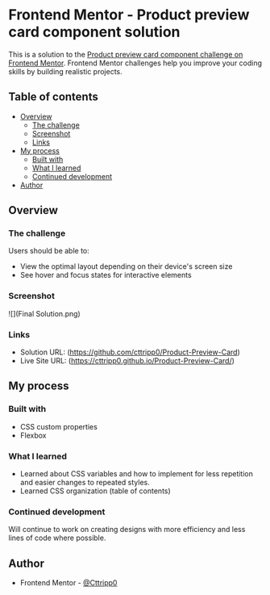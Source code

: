 # Frontend Mentor - Product preview card component solution

This is a solution to the [Product preview card component challenge on Frontend Mentor](https://www.frontendmentor.io/challenges/product-preview-card-component-GO7UmttRfa). Frontend Mentor challenges help you improve your coding skills by building realistic projects. 

## Table of contents

- [Overview](#overview)
  - [The challenge](#the-challenge)
  - [Screenshot](#screenshot)
  - [Links](#links)
- [My process](#my-process)
  - [Built with](#built-with)
  - [What I learned](#what-i-learned)
  - [Continued development](#continued-development)
- [Author](#author)

## Overview

### The challenge

Users should be able to:

- View the optimal layout depending on their device's screen size
- See hover and focus states for interactive elements

### Screenshot

![](Final Solution.png)

### Links

- Solution URL: (https://github.com/cttripp0/Product-Preview-Card)
- Live Site URL: (https://cttripp0.github.io/Product-Preview-Card/)

## My process

### Built with
- CSS custom properties
- Flexbox

### What I learned

- Learned about CSS variables and how to implement for less repetition and easier changes to repeated styles. 
- Learned CSS organization (table of contents)

### Continued development

Will continue to work on creating designs with more efficiency and less lines of code where possible.

## Author

- Frontend Mentor - [@Cttripp0](https://www.frontendmentor.io/profile/cttripp0)

